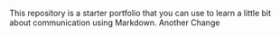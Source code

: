 This repository is a starter portfolio that you can use to learn a little bit about communication using Markdown.
Another Change
